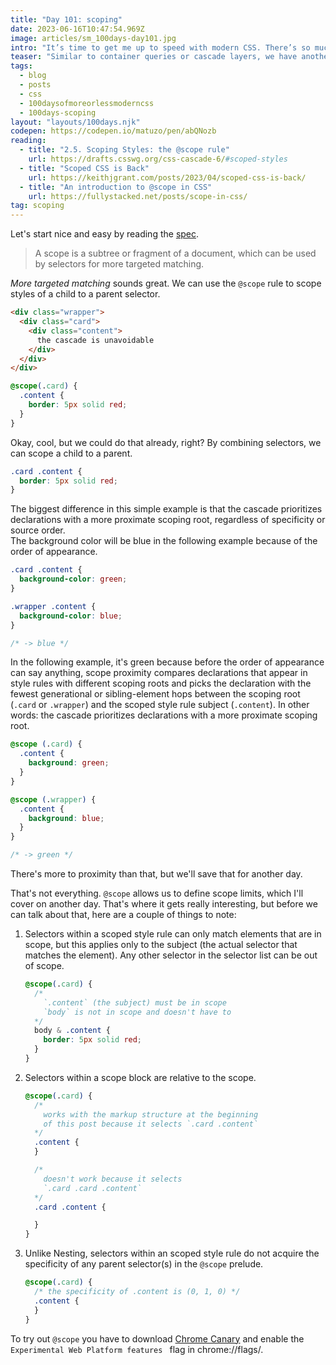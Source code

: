 ```yaml
---
title: "Day 101: scoping"
date: 2023-06-16T10:47:54.969Z
image: articles/sm_100days-day101.jpg
intro: "It’s time to get me up to speed with modern CSS. There’s so much new in CSS that I know too little about. To change that I’ve started [#100DaysOfMoreOrLessModernCSS](/blog/2022/100-days-of-more-or-less-modern-css/). Why more or less modern CSS? Because some topics will be about cutting-edge features, while other stuff has been around for quite a while already, but I just have little to no experience with it."
teaser: "Similar to container queries or cascade layers, we have another new impactful feature in CSS: scoping."
tags:
  - blog
  - posts
  - css
  - 100daysofmoreorlessmoderncss
  - 100days-scoping
layout: "layouts/100days.njk"
codepen: https://codepen.io/matuzo/pen/abQNozb
reading:
  - title: "2.5. Scoping Styles: the @scope rule"
    url: https://drafts.csswg.org/css-cascade-6/#scoped-styles
  - title: "Scoped CSS is Back"
    url: https://keithjgrant.com/posts/2023/04/scoped-css-is-back/
  - title: "An introduction to @scope in CSS"
    url: https://fullystacked.net/posts/scope-in-css/
tag: scoping
---
```


Let's start nice and easy by reading the [spec](https://drafts.csswg.org/css-cascade-6/#scoped-styles).

> A scope is a subtree or fragment of a document, which can be used by selectors for more targeted matching. 

_More targeted matching_ sounds great. We can use the `@scope` rule to scope styles of a child to a parent selector.

```html
<div class="wrapper">
  <div class="card">
    <div class="content">
      the cascade is unavoidable
    </div>
  </div>
</div>
```

```css
@scope(.card) { 
  .content {
    border: 5px solid red;
  }
}
```

Okay, cool, but we could do that already, right? By combining selectors, we can scope a child to a parent.

```css
.card .content {
  border: 5px solid red;
}
```

The biggest difference in this simple example is that the cascade prioritizes declarations with a more proximate scoping root, regardless of specificity or source order.  
The background color will be blue in the following example because of the order of appearance.

```css
.card .content {
  background-color: green;
}

.wrapper .content {
  background-color: blue;
}

/* -> blue */
```

In the following example, it's green because before the order of appearance can say anything, scope proximity compares declarations that appear in style rules with different scoping roots and picks the declaration with the fewest generational or sibling-element hops between the scoping root (`.card` or `.wrapper`) and the scoped style rule subject (`.content`). In other words: the cascade prioritizes declarations with a more proximate scoping root.

```css
@scope (.card) {
  .content {
    background: green;
  }
}

@scope (.wrapper) {
  .content {
    background: blue;
  }
}

/* -> green */
```

There's more to proximity than that, but we'll save that for another day.

That's not everything. `@scope` allows us to define scope limits, which I'll cover on another day. That's where it gets really interesting, but before we can talk about that, here are a couple of things to note:

<ol>

<li>
Selectors within a scoped style rule can only match elements that are in scope, but this applies only to the subject (the actual selector that matches the element). Any other selector in the selector list can be out of scope.

  ```css
  @scope(.card) { 
    /* 
      `.content` (the subject) must be in scope
      `body` is not in scope and doesn't have to
    */
    body & .content {
      border: 5px solid red;
    }
  }
  ```
</li>
<li>
Selectors within a scope block are relative to the scope.

  ```css
  @scope(.card) { 
    /* 
      works with the markup structure at the beginning 
      of this post because it selects `.card .content` 
    */
    .content {
    }

    /* 
      doesn't work because it selects 
      `.card .card .content` 
    */
    .card .content {

    }
  }
  ```

</li>
<li> 

Unlike Nesting, selectors within an scoped style rule do not acquire the specificity of any parent selector(s) in the `@scope` prelude.

  ```css
  @scope(.card) { 
    /* the specificity of .content is (0, 1, 0) */
    .content {
    }
  }
  ```

</li>
</ol>

To try out `@scope` you have to download [Chrome Canary](https://www.google.com/chrome/canary/) and enable the `Experimental Web Platform features
` flag in chrome://flags/.
